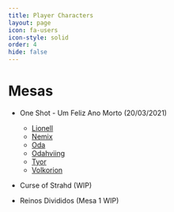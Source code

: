 ```yaml
---
title: Player Characters
layout: page
icon: fa-users
icon-style: solid
order: 4
hide: false
---
```


# Mesas

- One Shot - Um Feliz Ano Morto (20/03/2021)
    - <a href="./pcs/one-shot-feliz-ano-morto/lionell.html">Lionell</a>
    - <a href="./pcs/one-shot-feliz-ano-morto/nemix.html">Nemix</a>
    - <a href="./pcs/one-shot-feliz-ano-morto/oda.html">Oda</a>
    - <a href="./pcs/one-shot-feliz-ano-morto/odahviing.html">Odahviing</a>
    - <a href="./pcs/one-shot-feliz-ano-morto/tyor.html">Tyor</a>
    - <a href="./pcs/one-shot-feliz-ano-morto/volkorion.html">Volkorion</a>

- Curse of Strahd (WIP)

- Reinos Divididos (Mesa 1 WIP)










